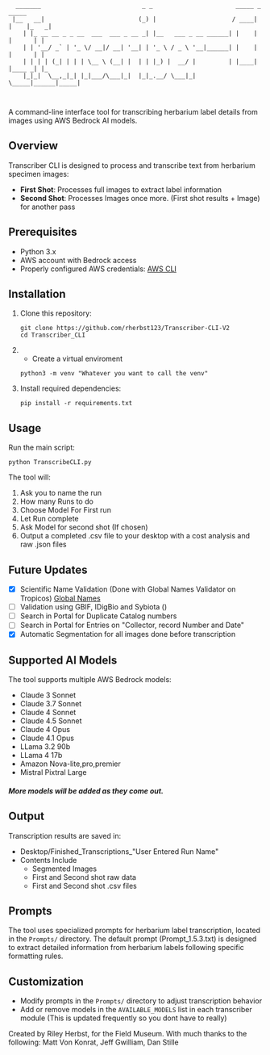 ```text
  _______                            _ _                       _____ _      _____ 
 |__   __|                          (_) |                     / ____| |    |_   _|
    | |_ __ __ _ _ __  ___  ___ _ __ _| |__   ___ _ __ ______| |    | |      | |  
    | | '__/ _` | '_ \/ __|/ __| '__| | '_ \ / _ \ '__|______| |    | |      | |  
    | | | | (_| | | | \__ \ (__| |  | | |_) |  __/ |         | |____| |____ _| |_ 
    |_|_|  \__,_|_| |_|___/\___|_|  |_|_.__/ \___|_|          \_____|______|_____|
                                                                                  
                                                                                  
```

A command-line interface tool for transcribing herbarium label details from images using AWS Bedrock AI models.

## Overview

Transcriber CLI is designed to process and transcribe text from herbarium specimen images:

- **First Shot**: Processes full images to extract label information
- **Second Shot**: Processes Images once more. (First shot results + Image) for another pass


## Prerequisites

- Python 3.x
- AWS account with Bedrock access
- Properly configured AWS credentials: [AWS CLI](https://aws.amazon.com/cli/)

## Installation

1. Clone this repository:
   ```
   git clone https://github.com/rherbst123/Transcriber-CLI-V2
   cd Transcriber_CLI
   ```
2. 
    - Create a virtual enviroment 
   ```
   python3 -m venv "Whatever you want to call the venv"
   ```
3. Install required dependencies:
    
   ```
   pip install -r requirements.txt
   ```

## Usage

Run the main script:

```
python TranscribeCLI.py
```

The tool will:
1. Ask you to name the run
2. How many Runs to do
3. Choose Model For First run
4. Let Run complete
5. Ask Model for second shot (If chosen)
6. Output a completed .csv file to your desktop with a cost analysis and raw .json files 

## Future Updates

- [x] Scientific Name Validation (Done with Global Names Validator on Tropicos) [Global Names](https://verifier.globalnames.org/)
- [ ] Validation using GBIF, IDigBio and Sybiota ()
- [ ] Search in Portal for Duplicate Catalog numbers
- [ ] Search in Portal for Entries on "Collector, record Number and Date" 
- [x] Automatic Segmentation for all images done before transcription

## Supported AI Models

The tool supports multiple AWS Bedrock models:
- Claude 3 Sonnet
- Claude 3.7 Sonnet
- Claude 4 Sonnet
- Claude 4.5 Sonnet
- Claude 4 Opus
- Claude 4.1 Opus
- LLama 3.2 90b 
- LLama 4 17b
- Amazon Nova-lite,pro,premier
- Mistral Pixtral Large

##### More models will be added as they come out. 

## Output

Transcription results are saved in:
- Desktop/Finished_Transcriptions_"User Entered Run Name"
- Contents Include
   - Segmented Images
   - First and Second shot raw data
   - First and Second shot .csv files

## Prompts

The tool uses specialized prompts for herbarium label transcription, located in the `Prompts/` directory. The default prompt (Prompt_1.5.3.txt) is designed to extract detailed information from herbarium labels following specific formatting rules.

## Customization

- Modify prompts in the `Prompts/` directory to adjust transcription behavior
- Add or remove models in the `AVAILABLE_MODELS` list in each transcriber module (This is updated frequently so you dont have to really)



Created by Riley Herbst, for the Field Museum. With much thanks to the following: Matt Von Konrat, Jeff Gwilliam, Dan Stille 



